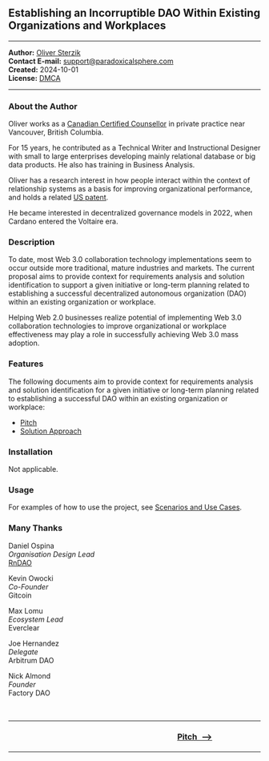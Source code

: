 ## Establishing an Incorruptible DAO Within Existing Organizations and Workplaces<a name="introduction"></a>

---

**Author:** [Oliver Sterzik](https://www.linkedin.com/in/oliversterzik/)  
**Contact E-mail:** <support@paradoxicalsphere.com>  
**Created:** 2024-10-01  
**License:** [DMCA](https://www.dmca.com/r/pz0e34q)  

---

### About the Author

Oliver works as a [Canadian Certified Counsellor](https://www.ccpa-accp.ca/) in private practice near Vancouver, British Columbia.

For 15 years, he contributed as a Technical Writer and Instructional Designer with small to large enterprises developing mainly relational database or big data products. He also has training in Business Analysis.

Oliver has a research interest in how people interact within the context of relationship systems as a basis for improving organizational performance, and holds a related [US patent](https://patents.google.com/patent/US11423362B2).

He became interested in decentralized governance models in 2022, when Cardano entered the Voltaire era.

### Description

To date, most Web 3.0 collaboration technology implementations seem to occur outside more traditional, mature industries and markets. The current proposal aims to provide context for requirements analysis and solution identification to support a given initiative or long-term planning related to establishing a successful decentralized autonomous organization (DAO) within an existing organization or workplace.

Helping Web 2.0 businesses realize potential of implementing Web 3.0 collaboration technologies to improve organizational or workplace effectiveness may play a role in successfully achieving Web 3.0 mass adoption.

<!-- ANOTHER IDEA: Collaboration technology for children or education would seem to be another good idea in general. -->

### Features

The following documents aim to provide context for requirements analysis and solution identification for a given initiative or long-term planning related to establishing a successful DAO within an existing organization or workplace:

- [Pitch](./Pitch.md)
- [Solution Approach](./SolutionApproach.md)

### Installation

Not applicable.

### Usage

For examples of how to use the project, see [Scenarios and Use Cases](./UseCases.md).

### Many Thanks<a name="thanks"></a>

Daniel Ospina  
*Organisation Design Lead*  
[RnDAO](https://www.rndao.io/)

Kevin Owocki  
*Co-Founder*  
Gitcoin

Max Lomu  
*Ecosystem Lead*  
Everclear

Joe Hernandez  
*Delegate*  
Arbitrum DAO

Nick Almond  
*Founder*  
Factory DAO
<!-- Nick invited me to chat further about the idea via direct messages. His Telegram contact is @DrNickA https://t.me/factdao He said, "Be persistent. My Telegram is a nightmare." -->

<!-- **Kevin Owocki, Founder, Gitcoin | 1-on-1 session -->
<!-- **Nick Almond, Founder, Factory DAO | implementation -->
<!-- **Andrea Gallagher, Research Lead, RnDAO | methodologies -->
<!-- **Jordan Imran, Senior Smart Contract Engineer, Aragon | technology stack -->
<!-- **Joe Hernandez, Head of Decentralization, Thrive Protocol | product placement, marketing -->
<!-- **Gema Diaz, Human Resources Consultant | DAO scope -->
<!-- Dennison Bertram, Founder, Tally | implementation -->
<!-- Golden Lady, Lawyer | Hackathon participant -->
<!-- Earth2Travis, Founder, Yeeter | funding -->
<!-- Ana Maria Y. | funding -->

<br />
<table>
    <tr>
        <th align="center">
            <img width="460" height="1">
            <p>&nbsp;</p>
        </th>
        <th align="center">
            <img width="460" height="1">
            <p><a href="./Pitch.md">Pitch&nbsp;&nbsp;—></a></p>
        </th>
    </tr>
</table>
